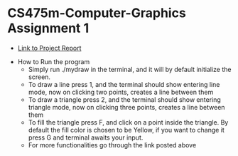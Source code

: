 # CS475m-Computer-Graphics Assignment 1
* [Link to Project Report](http://home.iitb.ac.in/~arka.sadhu/opengl_assignments/opengl_assignment1.html)
+ How to Run the program
	* Simply run ./mydraw in the terminal, and it will by default initialize the screen.
	* To draw a line press 1, and the terminal should show entering line mode, now on clicking two points, creates a line between them
	* To draw a triangle press 2, and the terminal should show entering triangle mode, now on clicking three points, creates a line between them 
	* To fill the triangle press F, and click on a point inside the triangle. By default the fill color is chosen to be Yellow, if you want to change it press G and terminal awaits your input. 
	* For more functionalities go through the link posted above